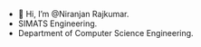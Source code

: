 - 👋 Hi, I’m @Niranjan Rajkumar.
- SIMATS Engineering.
- Department of Computer Science Engineering.
